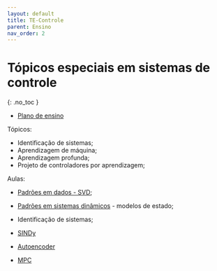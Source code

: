 ```yaml
---
layout: default
title: TE-Controle
parent: Ensino
nav_order: 2    
---
```


# Tópicos especiais em sistemas de controle
{: .no_toc }

- [Plano de ensino](https://raphateixeira.github.io/TEControle/AL0-PlanoEnsino.html)

Tópicos:


- Identificação de sistemas;
- Aprendizagem de máquina;
- Aprendizagem profunda;
- Projeto de controladores por aprendizagem;

Aulas:

- [Padrões em dados - SVD](https://raphateixeira.github.io/TEControle/AL1-PadroesDadosSVD.html#1);
  
- [Padrões em sistemas dinâmicos](https://raphateixeira.github.io/TEControle/AL2-SimulaSIstema.html#1) - modelos de estado;
  
- Identificação de sistemas;
  
- [SINDy](https://raphateixeira.github.io/TEControle/AL5-SINDy.html#1)
  
- [Autoencoder](https://raphateixeira.github.io/TEControle/AL8-AutoEncoder.html#1)

- [MPC](https://raphateixeira.github.io/TEControle/AL8-AutoEncoder.html#1)



